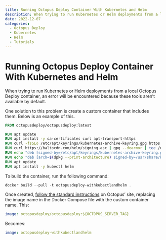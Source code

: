 ```yaml
---
title: Running Octopus Deploy Container With Kubernetes and Helm
description: When trying to run Kubernetes or Helm deployments from a local Octopus Deploy container, an error will be encountered because these tools aren’t available by default. One solution to this problem is create a custom container that includes them.
date: 2022-12-07
categories:
  - Octopus Deploy
  - Kubernetes
  - Helm
  - Tutorials
---
```

# Running Octopus Deploy Container With Kubernetes and Helm

When trying to run Kubernetes or Helm deployments from a local Octopus Deploy container, an error will be encountered because these tools aren’t available by default.

One solution to this problem is create a custom container that includes them. Below is an example of this.

```Dockerfile
FROM octopusdeploy/octopusdeploy:latest

RUN apt update
RUN apt install -y ca-certificates curl apt-transport-https
RUN curl -fsSLo /etc/apt/keyrings/kubernetes-archive-keyring.gpg https://packages.cloud.google.com/apt/doc/apt-key.gpg
RUN curl https://baltocdn.com/helm/signing.asc | gpg --dearmor | tee /usr/share/keyrings/helm.gpg > /dev/null
RUN echo "deb [signed-by=/etc/apt/keyrings/kubernetes-archive-keyring.gpg] https://apt.kubernetes.io/ kubernetes-xenial main" | tee /etc/apt/sources.list.d/kubernetes.list
RUN echo "deb [arch=$(dpkg --print-architecture) signed-by=/usr/share/keyrings/helm.gpg] https://baltocdn.com/helm/stable/debian/ all main" | tee /etc/apt/sources.list.d/helm-stable-debian.list
RUN apt update
RUN apt install -y kubectl helm
```

To build the container, run the following command:

```powershell
docker build --pull -t octopusdeploy-withkubectlandhelm .
```

Once created, [follow the standard instructions](https://octopus.com/docs/installation/octopus-server-linux-container/docker-compose-linux) on Octopus’ site, replacing the image name in the Docker Compose file with the custom container name. This:

```yaml
image: octopusdeploy/octopusdeploy:${OCTOPUS_SERVER_TAG}
```

Becomes:

```yaml
image: octopusdeploy-withkubectlandhelm
```